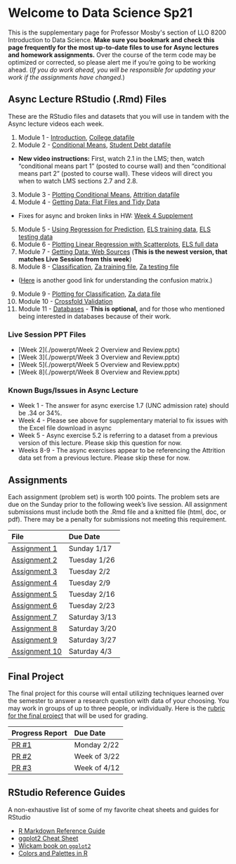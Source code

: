 # Welcome to Data Science Sp21

This is the supplementary page for Professor Mosby's section of LLO 8200 Introduction to Data Science. **Make sure you bookmark and check this page frequently for the most up-to-date files to use for Async lectures and homework assignments.** Over the course of the term code may be optimized or corrected, so please alert me if you’re going to be working ahead. (_If you do work ahead, you will be responsible for updating your work if the assignments have changed._)

## Async Lecture RStudio (.Rmd) Files
These are the RStudio files and datasets that you will use in tandem with the Async lecture videos each week.
1. Module 1 - [Introduction](./scripts/01-intro.Rmd), [College datafile](./scripts/college.Rdata)
2. Module 2 - [Conditional Means](./scripts/02_conditional_means.Rmd), [Student Debt datafile](./scripts/sc_debt.Rdata)
  - **New video instructions:** First, watch 2.1 in the LMS; then, watch “conditional means part 1” (posted to course wall) and then “conditional means part 2” (posted to course wall). These videos will direct you when to watch LMS sections 2.7 and 2.8.
3. Module 3 - [Plotting Conditional Means](./scripts/03-plot_means.Rmd), [Attrition datafile](./scripts/attrition.Rdata)
4. Module 4 - [Getting Data: Flat Files and Tidy Data](./scripts/04-flat_data.Rmd)
  - Fixes for async and broken links in HW: [Week 4 Supplement](./scripts/04-supplement.Rmd)
5. Module 5 - [Using Regression for Prediction](./scripts/05-regression.Rmd), [ELS training data](./scripts/els_train.Rdata), [ELS testing data](./scripts/els_test.Rdata)
6. Module 6 - [Plotting Linear Regression with Scatterplots](./scripts/06-scatterplots.Rmd), [ELS full data](./scripts/els.Rdata)
7. Module 7 - [Getting Data: Web Sources](./scripts/07-webscraping-NEW.Rmd) (**This is the newest version, that matches Live Session from this week**)
8. Module 8 - [Classification](./scripts/08-classification.Rmd), [Za training file](./scripts/za_train.RData), [Za testing file](./scripts/za_test.RData)
  - ([Here](https://degreesofbelief.roryquinn.com/common-evaluation-measures-for-classification-models) is another good link for understanding the confusion matrix.)
9. Module 9 - [Plotting for Classification](./scripts/09-plots_classification-NEW.Rmd), [Za data file](./scripts/za.RData)
10. Module 10 - [Crossfold Validation](./scripts/10-cross_validation-NEW.Rmd)
11. Module 11 - [Databases](./scripts/11-databases.Rmd)  - **This is optional,** and for those who mentioned being interested in databases because of their work.

### Live Session PPT Files
- [Week 2](./powerpt/Week 2 Overview and Review.pptx)
- [Week 3](./powerpt/Week 3 Overview and Review.pptx)
- [Week 5](./powerpt/Week 5 Overview and Review.pptx)
- [Week 8](./powerpt/Week 8 Overview and Review.pptx)

### Known Bugs/Issues in Async Lecture
- Week 1 - The answer for async exercise 1.7 (UNC admission rate) should be .34 or 34%.
- Week 4 - Please see above for supplementary material to fix issues with the Excel file download in async
- Week 5 - Async exercise 5.2 is referring to a dataset from a previous version of this lecture. Please skip this question for now.
- Weeks 8-9 - The async exercises appear to be referencing the Attrition data set from a previous lecture. Please skip these for now.

## Assignments
Each assignment (problem set) is worth 100 points. The problem sets are due on the Sunday prior to the following week’s live session. All assignment submissions must include both the .Rmd file and a knitted file (html, doc, or pdf). There may be a penalty for submissions not meeting this requirement.

| File      | Due Date          |
|:-------------|:------------------|
| [Assignment 1](./assignments/01-assignment.Rmd) | Sunday 1/17 |
| [Assignment 2](./assignments/02-assignment.Rmd) | Tuesday 1/26 |
| [Assignment 3](./assignments/03-assignment.md) | Tuesday 2/2 |
| [Assignment 4](./assignments/04-assignment.md) | Tuesday 2/9 |
| [Assignment 5](./assignments/05-assignment.md) | Tuesday 2/16 |
| [Assignment 6](./assignments/06-assignment.md) | Tuesday 2/23 |
| [Assignment 7](./assignments/07-assignment.md) | Saturday 3/13 |
| [Assignment 8](./assignments/08-assignment.md) | Saturday 3/20 |
| [Assignment 9](./assignments/09-assignment.md) | Saturday 3/27 |
| [Assignment 10](./assignments/10-assignment.md) | Saturday 4/3 |

## Final Project
The final project for this course will entail utilizing techniques learned over the semester to answer a research question with data of your choosing. You may work in groups of up to three people, or individually. Here is the [rubric for the final project](./final_project/final_project_rubric.md) that will be used for grading.

| Progress Report      | Due Date      |
|:------------|:--------------|
|[PR #1](./final_project/01-progress_report.md) | Monday 2/22 |
|[PR #2](./final_project/02-progress_report.md) | Week of 3/22 |
|[PR #3](./final_project/03-progress_report.md) | Week of 4/12 |

## RStudio Reference Guides
A non-exhaustive list of some of my favorite cheat sheets and guides for RStudio
- [R Markdown Reference Guide](./assets/rmarkdown-reference.pdf)
- [ggplot2 Cheat Sheet](./assets/ggplot2-cheatsheet.pdf)
- [Wickam book on `ggplot2`](https://ggplot2-book.org/)
- [Colors and Palettes in R](./assets/colorPaletteCheatsheet.pdf)
